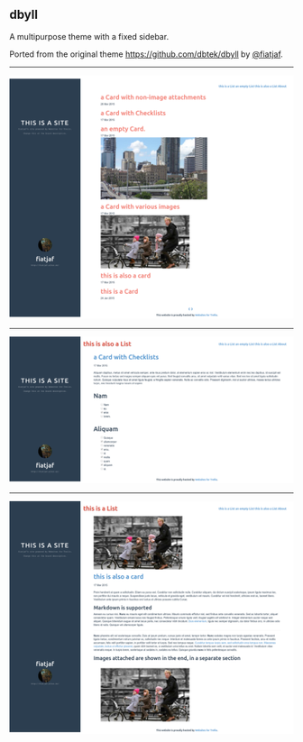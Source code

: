 ## dbyll

A multipurpose theme with a fixed sidebar.

Ported from the original theme https://github.com/dbtek/dbyll by [@fiatjaf](https://github.com/fiatjaf).

---

![](screenshots/dbyll-1.png)

---

![](screenshots/dbyll-2.png)

---

![](screenshots/dbyll-3.png)

